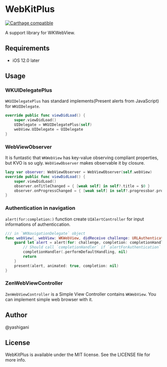 WebKitPlus
==========

[![Carthage compatible](https://img.shields.io/badge/Carthage-compatible-4BC51D.svg?style=flat)](https://github.com/Carthage/Carthage)

A support library for WKWebView.

## Requirements

- iOS 12.0 later

## Usage

### WKUIDelegatePlus
`WKUIDelegatePlus` has standard implements(Present alerts from JavaScript) for `WKUIDelegate`.

``` swift
override public func viewDidLoad() {
    super.viewDidLoad()
    UIDelegate = WKUIDelegatePlus(self)
    webView.UIDelegate = UIDelegate
}
```

### WebViewObserver
It is funtastic that `WKWebView` has key-value observing compliant properties, but KVO is so ugly. `WebViewObserver` makes observable it by closure.

``` swift
lazy var observer: WebViewObserver = WebViewObserver(self.webView)
override public func viewDidLoad() {
    super.viewDidLoad()
    observer.onTitleChanged = { [weak self] in self?.title = $0 }
    observer.onProgressChanged = { [weak self] in self?.progressbar.progress = $0 }
}
```

### Authentication in navigation
`alert(for:completion:)` function create `UIAlertController` for input informations of authenticcation.

``` swift
/// in `WKNavigationDelegate` object
func webView(_ webView: WKWebView, didReceive challenge: URLAuthenticationChallenge, completionHandler: @escaping (URLSession.AuthChallengeDisposition, URLCredential?) -> Void) {
    guard let alert = alert(for: challenge, completion: completionHandler) else {
        // Should call `completionHandler` if `alertForAuthentication` return `.None`.
        completionHandler(.performDefaultHandling, nil)
        return
    }
    present(alert, animated: true, completion: nil)
}
```

### ZenWebViewController
`ZenWebViewController` is a Simple View Controller contains `WKWebView`. You can implement simple web browser with it.

## Author
@yashigani

## License
WebKitPlus is available under the MIT license. See the LICENSE file for more info.
